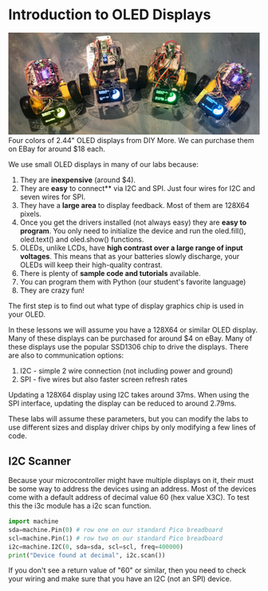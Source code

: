 # Introduction to OLED Displays

![](../../img/robot-oled-four-colors.jpg)<br/>
Four colors of 2.44" OLED displays from DIY More.  We can purchase them on EBay for around $18 each.

We use small OLED displays in many of our labs because:

1. They are **inexpensive** (around $4).
2. They are **easy** to connect** via I2C and SPI.  Just four wires for I2C and seven wires for SPI.
3. They have a **large area** to display feedback.  Most of them are 128X64 pixels.
4. Once you get the drivers installed (not always easy) they are **easy to program**.  You only need to initialize the device and run the oled.fill(), oled.text() and oled.show() functions.
5. OLEDs, unlike LCDs, have **high contrast over a large range of input voltages**.  This means that as your batteries slowly discharge, your OLEDs will keep their high-quality contrast.
6. There is plenty of **sample code and tutorials** available.
7. You can program them with Python (our student's favorite language)
8. They are crazy fun!

The first step is to find out what type of display graphics chip is used in your OLED.


In these lessons we will assume you have a 128X64 or similar OLED display.  Many of these displays can be purchased for around $4 on eBay.  Many of these displays use the popular SSD1306 chip to drive the displays.  There are also to communication options:

1. I2C - simple 2 wire connection (not including power and ground)
2. SPI - five wires but also faster screen refresh rates

Updating a 128X64 display using I2C takes around 37ms.  When using the SPI interface, updating the display can be reduced to around 2.79ms.

These labs will assume these parameters, but you can modify the labs to use different sizes and display driver chips by only modifying a few lines of code.

## I2C Scanner
Because your microcontroller might have multiple displays on it, their must be some way to address the devices using an address.  Most of the devices come with a default address of decimal value 60 (hex value X3C).  To test this the i3c module has a i2c scan function.

```py
import machine
sda=machine.Pin(0) # row one on our standard Pico breadboard
scl=machine.Pin(1) # row two on our standard Pico breadboard
i2c=machine.I2C(0, sda=sda, scl=scl, freq=400000)
print("Device found at decimal", i2c.scan())
```

If you don't see a return value of "60" or similar, then you need to check your wiring and make sure that you have an I2C (not an SPI) device.
